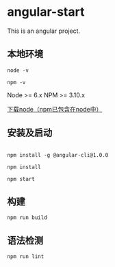 # angular-start

This is an angular project.

## 本地环境

```shell
node -v

npm -v
```
Node >= 6.x
NPM >= 3.10.x

[下载node（npm已包含在node中）](https://nodejs.org/zh-cn/)

## 安装及启动

```shell
```

```shell
npm install -g @angular-cli@1.0.0

npm install

npm start
```

## 构建

```shell
npm run build
```

## 语法检测

```shell
npm run lint
```